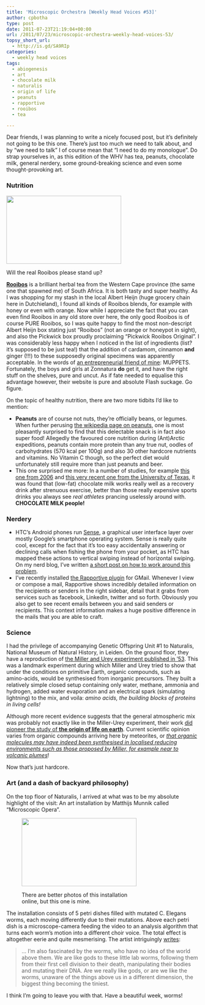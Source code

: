 ```yaml
---
title: 'Microscopic Orchestra [Weekly Head Voices #53]'
author: cpbotha
type: post
date: 2011-07-23T21:19:04+00:00
url: /2011/07/23/microscopic-orchestra-weekly-head-voices-53/
topsy_short_url:
  - http://is.gd/SA9RIp
categories:
  - weekly head voices
tags:
  - abiogenesis
  - art
  - chocolate milk
  - naturalis
  - origin of life
  - peanuts
  - rapportive
  - rooibos
  - tea

---
```

Dear friends, I was planning to write a nicely focused post, but it&#8217;s definitely not going to be this one. There&#8217;s just too much we need to talk about, and by &#8220;we need to talk&#8221; I of course mean that &#8220;I need to do my monologue&#8221;. Do strap yourselves in, as this edition of the WHV has tea, peanuts, chocolate milk, general nerdery, some ground-breaking science and even some thought-provoking art.

### Nutrition<figure id="attachment_1464" aria-describedby="caption-attachment-1464" style="width: 300px" class="wp-caption aligncenter"><a href="http://cpbotha.net/wp-content/uploads/2011/07/rooibos3.jpg" data-rel="lightbox-image-0" data-rl_title="" data-rl_caption="" title="">

<img data-attachment-id="1464" data-permalink="https://cpbotha.net/2011/07/23/microscopic-orchestra-weekly-head-voices-53/rooibos3/" data-orig-file="https://cpbotha.net/wp-content/uploads/2011/07/rooibos3.jpg" data-orig-size="1280,760" data-comments-opened="1" data-image-meta="{&quot;aperture&quot;:&quot;0&quot;,&quot;credit&quot;:&quot;&quot;,&quot;camera&quot;:&quot;HTC Vision&quot;,&quot;caption&quot;:&quot;&quot;,&quot;created_timestamp&quot;:&quot;1311069906&quot;,&quot;copyright&quot;:&quot;&quot;,&quot;focal_length&quot;:&quot;3.53&quot;,&quot;iso&quot;:&quot;144&quot;,&quot;shutter_speed&quot;:&quot;0&quot;,&quot;title&quot;:&quot;&quot;}" data-image-title="rooibos3" data-image-description="" data-medium-file="https://cpbotha.net/wp-content/uploads/2011/07/rooibos3-300x178.jpg" data-large-file="https://cpbotha.net/wp-content/uploads/2011/07/rooibos3-1024x608.jpg" class="size-medium wp-image-1464" title="rooibos3" src="http://cpbotha.net/wp-content/uploads/2011/07/rooibos3-300x178.jpg" alt="" width="300" height="178" srcset="https://cpbotha.net/wp-content/uploads/2011/07/rooibos3-300x178.jpg 300w, https://cpbotha.net/wp-content/uploads/2011/07/rooibos3-1024x608.jpg 1024w, https://cpbotha.net/wp-content/uploads/2011/07/rooibos3.jpg 1280w" sizes="(max-width: 300px) 85vw, 300px" /></a><figcaption id="caption-attachment-1464" class="wp-caption-text">Will the real Rooibos please stand up?</figcaption></figure> 

**[Rooibos][1]** is a brilliant herbal tea from the Western Cape province (the same one that spawned me) of South Africa. It is both tasty and super healthy. As I was shopping for my stash in the local Albert Heijn (huge grocery chain here in Dutchieland), I found all kinds of Rooibos blends, for example with honey or even with orange. Now while I appreciate the fact that you can even find Rooibos in any old store over here, the only good Rooibos is of course PURE Rooibos, so I was quite happy to find the most non-descript Albert Heijn box stating just &#8220;Rooibos&#8221; (not an orange or honeypot in sight), and also the Pickwick box proudly proclaiming &#8220;Pickwick Rooibos Original&#8221;. I was considerably less happy when I noticed in the list of ingredients (list? it&#8217;s supposed to be just tea!) that the addition of cardamom, cinnamon **and** ginger (!!!) to these supposedly original specimens was apparently acceptable. In the words of [an entrepreneurial friend of mine][2]: MUPPETS. Fortunately, the boys and girls at Zonnatura **do** get it, and have the right stuff on the shelves, pure and uncut. As if fate needed to equalise this advantage however, their website is pure and absolute Flash suckage. Go figure.

On the topic of healthy nutrition, there are two more tidbits I&#8217;d like to mention:

  * **Peanuts** are of course not nuts, they&#8217;re officially beans, or legumes. When further perusing [the wikipedia page on peanuts][3], one is most pleasantly surprised to find that this delectable snack is in fact also super food! Allegedly the favoured core nutrition during (Ant)Arctic expeditions, peanuts contain more protein than any true nut, oodles of carbohydrates (570 kcal per 100g) and also 30 other hardcore nutrients and vitamins. No Vitamin C though, so the perfect diet would unfortunately still require more than just peanuts and beer.
  * This one surprised me more: In a number of studies, for example [this one from 2006][4] and [this very recent one from the University of Texas][5], it was found that (low-fat) chocolate milk works really well as a recovery drink after strenuous exercise, better than those really expensive sports drinks you always see _real athletes_ prancing uselessly around with. **CHOCOLATE MILK people!**

### Nerdery

  * HTC&#8217;s Android phones run [Sense][6], a graphical user interface layer over mostly Google&#8217;s smartphone operating system. Sense is really quite cool, except for the fact that it&#8217;s too easy accidentally answering or declining calls when fishing the phone from your pocket, as HTC has mapped these actions to vertical swiping instead of horizontal swiping. On my nerd blog, I&#8217;ve written [a short post on how to work around this problem][7].
  * I&#8217;ve recently installed [the Rapportive plugin][8] for GMail. Whenever I view or compose a mail, Rapportive shows incredibly detailed information on the recipients or senders in the right sidebar, detail that it grabs from services such as facebook, LinkedIn, twitter and so forth. Obviously you also get to see recent emails between you and said senders or recipients. This context information makes a huge positive difference in the mails that you are able to craft.

### Science

I had the privilege of accompanying Genetic Offspring Unit #1 to Naturalis, National Museum of Natural History, in Leiden. On the ground floor, they have a reproduction of [the Miller and Urey experiment published in &#8217;53][9]. This was a landmark experiment during which Miller and Urey tried to show that under the conditions on primitive Earth, organic compounds, such as amino-acids, would be synthesised from inorganic precursors. They built a relatively simple closed setup containing only water, methane, ammonia and hydrogen, added water evaporation and an electrical spark (simulating lightning) to the mix, and voila: _amino acids, the building blocks of proteins in living cells!_

Although more recent evidence suggests that the general atmospheric mix was probably not exactly like in the Miller-Urey experiment, their work [did pioneer the study of **the origin of life on earth**][10]. Current scientific opinion varies from organic compounds arriving here by meteorites, or _[that organic molecules may have indeed been synthesised in localised reducing environments such as those proposed by Miller, for example near to volcanic plumes][11]_!

Now that&#8217;s just hardcore.

### Art (and a dash of backyard philosophy)

On the top floor of Naturalis, I arrived at what was to be my absolute highlight of the visit: An art installation by Matthijs Munnik called &#8220;Microscopic Opera&#8221;.<figure id="attachment_1465" aria-describedby="caption-attachment-1465" style="width: 300px" class="wp-caption aligncenter"><a href="http://cpbotha.net/wp-content/uploads/2011/07/microscopic_orchestra.jpg" data-rel="lightbox-image-1" data-rl_title="" data-rl_caption="" title="">

<img data-attachment-id="1465" data-permalink="https://cpbotha.net/2011/07/23/microscopic-orchestra-weekly-head-voices-53/microscopic_orchestra/" data-orig-file="https://cpbotha.net/wp-content/uploads/2011/07/microscopic_orchestra.jpg" data-orig-size="1280,760" data-comments-opened="1" data-image-meta="{&quot;aperture&quot;:&quot;0&quot;,&quot;credit&quot;:&quot;&quot;,&quot;camera&quot;:&quot;HTC Vision&quot;,&quot;caption&quot;:&quot;&quot;,&quot;created_timestamp&quot;:&quot;1311170892&quot;,&quot;copyright&quot;:&quot;&quot;,&quot;focal_length&quot;:&quot;3.53&quot;,&quot;iso&quot;:&quot;433&quot;,&quot;shutter_speed&quot;:&quot;0&quot;,&quot;title&quot;:&quot;&quot;}" data-image-title="microscopic_orchestra" data-image-description="" data-medium-file="https://cpbotha.net/wp-content/uploads/2011/07/microscopic_orchestra-300x178.jpg" data-large-file="https://cpbotha.net/wp-content/uploads/2011/07/microscopic_orchestra-1024x608.jpg" class="size-medium wp-image-1465" title="microscopic_orchestra" src="http://cpbotha.net/wp-content/uploads/2011/07/microscopic_orchestra-300x178.jpg" alt="" width="300" height="178" srcset="https://cpbotha.net/wp-content/uploads/2011/07/microscopic_orchestra-300x178.jpg 300w, https://cpbotha.net/wp-content/uploads/2011/07/microscopic_orchestra-1024x608.jpg 1024w, https://cpbotha.net/wp-content/uploads/2011/07/microscopic_orchestra.jpg 1280w" sizes="(max-width: 300px) 85vw, 300px" /></a><figcaption id="caption-attachment-1465" class="wp-caption-text">There are better photos of this installation online, but this one is mine.</figcaption></figure> 

The installation consists of 5 petri dishes filled with mutated C. Elegans worms, each moving differently due to their mutations. Above each petri dish is a microscope-camera feeding the video to an analysis algorithm that turns each worm&#8217;s motion into a different choir voice. The total effect is altogether eerie and quite mesmerising. The artist intriguingly [writes][12]:

> &#8230; I&#8217;m also fascinated by the worms, who have no idea of the world above them. We are like gods to these little lab worms, following them from their first cell division to their death, manipulating their bodies and mutating their DNA. Are we really like gods, or are we like the worms, unaware of the things above us in a different dimension, the biggest thing becoming the tiniest.

I think I&#8217;m going to leave you with that. Have a beautiful week, worms!

 [1]: http://en.wikipedia.org/wiki/Rooibos "wikipedia page on rooibos"
 [2]: http://www.swimgeek.com/blog/ "Joe Botha's blog"
 [3]: http://en.wikipedia.org/wiki/Peanut "wikipedia page on the peanut"
 [4]: http://www.ncbi.nlm.nih.gov/pubmed/16676705 "2006 chocolate milk studhy"
 [5]: http://www.bbcnewsupdate.com/chocolate-milk-is-best-drink-for-recovery-after-exercise.html "bbc news update concerning UT 2011 chocolate milk study"
 [6]: http://en.wikipedia.org/wiki/HTC_Sense "wikipedia page on HTC Sense"
 [7]: http://vxlabs.com/2011/07/20/how-to-stop-accidentally-answering-or-declining-calls-when-trying-to-fish-your-htc-sense-android-phone-from-your-pocket/ "vxlabs post on working around HTC Sense accidental / pocket answering problem"
 [8]: http://rapportive.com/ "rapportive website"
 [9]: http://en.wikipedia.org/wiki/Miller-Urey_experiment "wikipedia page on Miller-Urey experiment"
 [10]: http://www.sciencemag.org/content/300/5620/745.full "sciencemag article on miller urey experiment"
 [11]: http://www.pnas.org/content/108/14/5526.full
 [12]: http://www.flickr.com/photos/de_buurman/5842167835/ "flickr page with more info and better photos"
